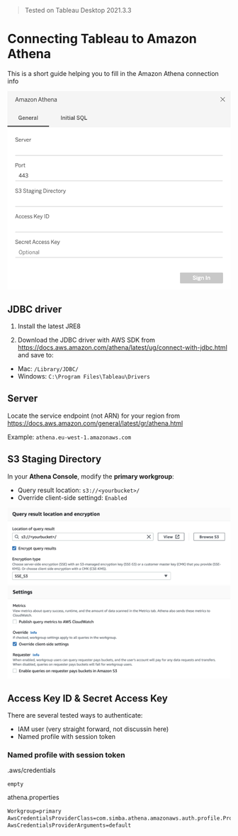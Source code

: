 > Tested on Tableau Desktop 2021.3.3

# Connecting Tableau to Amazon Athena
This is a short guide helping you to fill in the Amazon Athena connection info

![Athena connection info](./images/connecting-to-athena.png)

## JDBC driver
1. Install the latest JRE8

2. Download the JDBC driver with AWS SDK from https://docs.aws.amazon.com/athena/latest/ug/connect-with-jdbc.html
and save to:
* Mac: `/Library/JDBC/`
* Windows: `C:\Program Files\Tableau\Drivers`

## Server
Locate the service endpoint (not ARN) for your region from https://docs.aws.amazon.com/general/latest/gr/athena.html

Example: `athena.eu-west-1.amazonaws.com`

## S3 Staging Directory
In your **Athena Console**, modify the **primary workgroup**:
* Query result location: `s3://<yourbucket>/`
* Override client-side settingd: `Enabled`

![Athena primary workgroup settings](./images/athena-workgroup.png)
![Athena primary workgroup settings](./images/athena-workgroup-override.png)


## Access Key ID & Secret Access Key
There are several tested ways to authenticate:
* IAM user (very straight forward, not discussin here)
* Named profile with session token

### Named profile with session token


.aws/credentials
```
empty
```

athena.properties
```
Workgroup=primary
AwsCredentialsProviderClass=com.simba.athena.amazonaws.auth.profile.ProfileCredentialsProvider
AwsCredentialsProviderArguments=default
```

